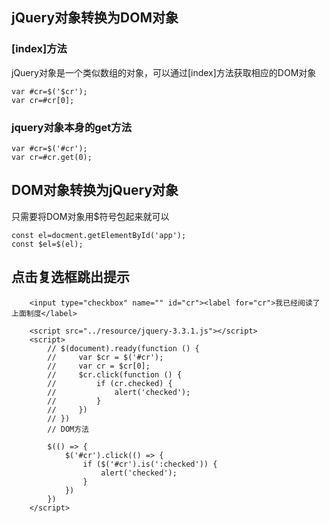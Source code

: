 ## jQuery对象转换为DOM对象
### [index]方法
jQuery对象是一个类似数组的对象，可以通过[index]方法获取相应的DOM对象
```
var #cr=$('$cr');
var cr=#cr[0];
```

### jquery对象本身的get方法
```
var #cr=$('#cr');
var cr=#cr.get(0);
```

## DOM对象转换为jQuery对象
只需要将DOM对象用$符号包起来就可以
```
const el=docment.getElementById('app');
const $el=$(el);
```

## 点击复选框跳出提示
```
    <input type="checkbox" name="" id="cr"><label for="cr">我已经阅读了上面制度</label>

    <script src="../resource/jquery-3.3.1.js"></script>
    <script>
        // $(document).ready(function () {
        //     var $cr = $('#cr');
        //     var cr = $cr[0];
        //     $cr.click(function () {
        //         if (cr.checked) {
        //             alert('checked');
        //         }
        //     })
        // })
        // DOM方法

        $(() => {
            $('#cr').click(() => {
                if ($('#cr').is(':checked')) {
                    alert('checked');
                }
            })
        })
    </script>
```